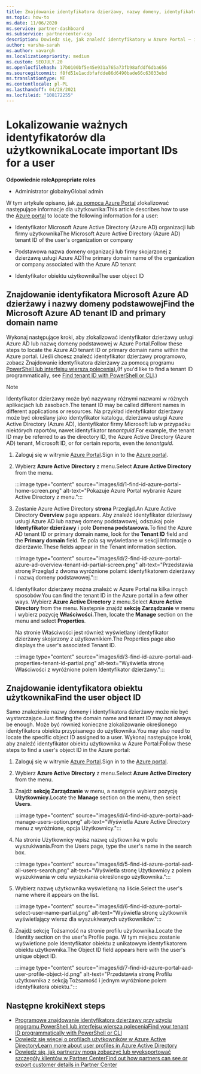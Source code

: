 ```yaml
---
title: Znajdowanie identyfikatora dzierżawy, nazwy domeny, identyfikatora obiektu użytkownika
ms.topic: how-to
ms.date: 11/06/2020
ms.service: partner-dashboard
ms.subservice: partnercenter-csp
description: Dowiedz się, jak znaleźć identyfikatory w Azure Portal — identyfikator dzierżawy usługi Azure AD organizacji, nazwę domeny lub identyfikator konkretnego obiektu użytkownika. Niektóre zadania wymagają tych informacji.
author: varsha-sarah
ms.author: vavargh
ms.localizationpriority: medium
ms.custom: SEOJULY.20
ms.openlocfilehash: 17b0100bf5e45e931a765a73fb98afddf6dba656
ms.sourcegitcommit: f8fd51e1acdbfafdde86d6490bade66c63033ebd
ms.translationtype: MT
ms.contentlocale: pl-PL
ms.lasthandoff: 04/28/2021
ms.locfileid: "108172255"
---
```

# <a name="locate-important-ids-for-a-user"></a><span data-ttu-id="f8694-104">Lokalizowanie ważnych identyfikatorów dla użytkownika</span><span class="sxs-lookup"><span data-stu-id="f8694-104">Locate important IDs for a user</span></span>

<span data-ttu-id="f8694-105">**Odpowiednie role**</span><span class="sxs-lookup"><span data-stu-id="f8694-105">**Appropriate roles**</span></span>

- <span data-ttu-id="f8694-106">Administrator globalny</span><span class="sxs-lookup"><span data-stu-id="f8694-106">Global admin</span></span>

<span data-ttu-id="f8694-107">W tym artykule opisano, jak [za pomocą Azure Portal](https://portal.azure.com/) zlokalizować następujące informacje dla użytkownika:</span><span class="sxs-lookup"><span data-stu-id="f8694-107">This article describes how to use the [Azure portal](https://portal.azure.com/) to locate the following information for a user:</span></span>

- <span data-ttu-id="f8694-108">Identyfikator Microsoft Azure Active Directory (Azure AD) organizacji lub firmy użytkownika</span><span class="sxs-lookup"><span data-stu-id="f8694-108">The Microsoft Azure Active Directory (Azure AD) tenant ID of the user's organization or company</span></span>

- <span data-ttu-id="f8694-109">Podstawowa nazwa domeny organizacji lub firmy skojarzonej z dzierżawą usługi Azure AD</span><span class="sxs-lookup"><span data-stu-id="f8694-109">The primary domain name of the organization or company associated with the Azure AD tenant</span></span>

- <span data-ttu-id="f8694-110">Identyfikator obiektu użytkownika</span><span class="sxs-lookup"><span data-stu-id="f8694-110">The user object ID</span></span>

## <a name="find-the-microsoft-azure-ad-tenant-id-and-primary-domain-name"></a><span data-ttu-id="f8694-111">Znajdowanie identyfikatora Microsoft Azure AD dzierżawy i nazwy domeny podstawowej</span><span class="sxs-lookup"><span data-stu-id="f8694-111">Find the Microsoft Azure AD tenant ID and primary domain name</span></span>

<span data-ttu-id="f8694-112">Wykonaj następujące kroki, aby zlokalizować identyfikator dzierżawy usługi Azure AD lub nazwę domeny podstawowej w Azure Portal.</span><span class="sxs-lookup"><span data-stu-id="f8694-112">Follow these steps to locate the Azure AD tenant ID or primary domain name within the Azure portal.</span></span> <span data-ttu-id="f8694-113">(Jeśli chcesz znaleźć identyfikator dzierżawy programowo, zobacz Znajdowanie identyfikatora dzierżawy za pomocą programu [PowerShell lub interfejsu wiersza polecenia).](/azure/active-directory/fundamentals/active-directory-how-to-find-tenant.md#find-tenant-id-with-powershell)</span><span class="sxs-lookup"><span data-stu-id="f8694-113">(If you'd like to find a tenant ID programmatically, see [Find tenant ID with PowerShell or CLI](/azure/active-directory/fundamentals/active-directory-how-to-find-tenant.md#find-tenant-id-with-powershell).)</span></span>

> [!NOTE]
> <span data-ttu-id="f8694-114">Identyfikator dzierżawy może być nazywany różnymi nazwami w różnych aplikacjach lub zasobach.</span><span class="sxs-lookup"><span data-stu-id="f8694-114">The tenant ID may be called different names in different applications or resources.</span></span> <span data-ttu-id="f8694-115">Na przykład identyfikator dzierżawy może być określany jako identyfikator katalogu, dzierżawa usługi Azure Active Directory (Azure AD), identyfikator firmy Microsoft lub w przypadku niektórych raportów, nawet identyfikator *tenantguid*.</span><span class="sxs-lookup"><span data-stu-id="f8694-115">For example, the tenant ID may be referred to as the directory ID, the Azure Active Directory (Azure AD) tenant, Microsoft ID, or for certain reports, even the *tenantguid*.</span></span>

1. <span data-ttu-id="f8694-116">Zaloguj się w witrynie [Azure Portal](https://portal.azure.com/).</span><span class="sxs-lookup"><span data-stu-id="f8694-116">Sign in to the [Azure portal](https://portal.azure.com/).</span></span>

2. <span data-ttu-id="f8694-117">Wybierz **Azure Active Directory** z menu.</span><span class="sxs-lookup"><span data-stu-id="f8694-117">Select **Azure Active Directory** from the menu.</span></span>

   :::image type="content" source="images/id/1-find-id-azure-portal-home-screen.png" alt-text="Pokazuje Azure Portal wybranie Azure Active Directory z menu.":::

3. <span data-ttu-id="f8694-119">Zostanie Azure Active Directory **strona** Przegląd.</span><span class="sxs-lookup"><span data-stu-id="f8694-119">An Azure Active Directory **Overview** page appears.</span></span> <span data-ttu-id="f8694-120">Aby znaleźć identyfikator dzierżawy usługi Azure AD lub nazwę domeny podstawowej, odszukaj pole **Identyfikator dzierżawy** i pole **Domena podstawowa.**</span><span class="sxs-lookup"><span data-stu-id="f8694-120">To find the Azure AD tenant ID or primary domain name, look for the **Tenant ID** field and the **Primary domain** field.</span></span> <span data-ttu-id="f8694-121">Te pola są wyświetlane w sekcji Informacje o dzierżawie.</span><span class="sxs-lookup"><span data-stu-id="f8694-121">These fields appear in the Tenant information section.</span></span>

   :::image type="content" source="images/id/2-find-id-azure-portal-azure-ad-overview-tenant-id-partial-screen.png" alt-text="Przedstawia stronę Przegląd z dwoma wyróżnione polami: identyfikatorem dzierżawy i nazwą domeny podstawowej.":::

4. <span data-ttu-id="f8694-123">Identyfikator dzierżawy można znaleźć w Azure Portal na kilka innych sposobów.</span><span class="sxs-lookup"><span data-stu-id="f8694-123">You can find the tenant ID in the Azure portal in a few other ways.</span></span> <span data-ttu-id="f8694-124">Wybierz **Azure Active Directory** z menu.</span><span class="sxs-lookup"><span data-stu-id="f8694-124">Select **Azure Active Directory** from the menu.</span></span> <span data-ttu-id="f8694-125">Następnie znajdź **sekcję Zarządzanie** w menu i wybierz pozycję **Właściwości.**</span><span class="sxs-lookup"><span data-stu-id="f8694-125">Then, locate the **Manage** section on the menu and select **Properties**.</span></span>

   <span data-ttu-id="f8694-126">Na stronie Właściwości jest również wyświetlany identyfikator dzierżawy skojarzony z użytkownikiem.</span><span class="sxs-lookup"><span data-stu-id="f8694-126">The Properties page also displays the user's associated Tenant ID.</span></span>

   :::image type="content" source="images/id/3-find-id-azure-portal-aad-properties-tenant-id-partial.png" alt-text="Wyświetla stronę Właściwości z wyróżnione polem Identyfikator dzierżawy.":::

## <a name="find-the-user-object-id"></a><span data-ttu-id="f8694-128">Znajdowanie identyfikatora obiektu użytkownika</span><span class="sxs-lookup"><span data-stu-id="f8694-128">Find the user object ID</span></span>

<span data-ttu-id="f8694-129">Samo znalezienie nazwy domeny i identyfikatora dzierżawy może nie być wystarczające.</span><span class="sxs-lookup"><span data-stu-id="f8694-129">Just finding the domain name and tenant ID may not always be enough.</span></span> <span data-ttu-id="f8694-130">Może być również konieczne zlokalizowanie określonego identyfikatora obiektu przypisanego do użytkownika.</span><span class="sxs-lookup"><span data-stu-id="f8694-130">You may also need to locate the specific object ID assigned to a user.</span></span> <span data-ttu-id="f8694-131">Wykonaj następujące kroki, aby znaleźć identyfikator obiektu użytkownika w Azure Portal:</span><span class="sxs-lookup"><span data-stu-id="f8694-131">Follow these steps to find a user's object ID in the Azure portal:</span></span>

1. <span data-ttu-id="f8694-132">Zaloguj się w witrynie [Azure Portal](https://portal.azure.com/).</span><span class="sxs-lookup"><span data-stu-id="f8694-132">Sign in to the [Azure portal](https://portal.azure.com/).</span></span>

2. <span data-ttu-id="f8694-133">Wybierz **Azure Active Directory** z menu.</span><span class="sxs-lookup"><span data-stu-id="f8694-133">Select **Azure Active Directory** from the menu.</span></span>

3. <span data-ttu-id="f8694-134">Znajdź **sekcję Zarządzanie** w menu, a następnie wybierz pozycję **Użytkownicy.**</span><span class="sxs-lookup"><span data-stu-id="f8694-134">Locate the **Manage** section on the menu, then select **Users**.</span></span>

      :::image type="content" source="images/id/4-find-id-azure-portal-aad-manage-users-option.png" alt-text="Wyświetla Azure Active Directory menu z wyróżnione, opcja Użytkownicy.":::

4. <span data-ttu-id="f8694-136">Na stronie Użytkownicy wpisz nazwę użytkownika w polu wyszukiwania.</span><span class="sxs-lookup"><span data-stu-id="f8694-136">From the Users page, type the user's name in the search box.</span></span>

      :::image type="content" source="images/id/5-find-id-azure-portal-aad-all-users-search.png" alt-text="Wyświetla stronę Użytkownicy z polem wyszukiwania w celu wyszukania określonego użytkownika.":::

5. <span data-ttu-id="f8694-138">Wybierz nazwę użytkownika wyświetlaną na liście.</span><span class="sxs-lookup"><span data-stu-id="f8694-138">Select the user's name where it appears on the list.</span></span>  

      :::image type="content" source="images/id/6-find-id-azure-portal-select-user-name-partial.png" alt-text="Wyświetla stronę użytkownik wyświetlający wiersz dla wyszukiwanych użytkowników.":::

6. <span data-ttu-id="f8694-140">Znajdź sekcję Tożsamość na stronie profilu użytkownika.</span><span class="sxs-lookup"><span data-stu-id="f8694-140">Locate the Identity section on the user's Profile page.</span></span> <span data-ttu-id="f8694-141">W tym miejscu zostanie wyświetlone pole Identyfikator obiektu z unikatowym identyfikatorem obiektu użytkownika.</span><span class="sxs-lookup"><span data-stu-id="f8694-141">The Object ID field appears here with the user's unique object ID.</span></span>

      :::image type="content" source="images/id/7-find-id-azure-portal-aad-user-profile-object-id.png" alt-text="Przedstawia stronę Profilu użytkownika z sekcją Tożsamość i jednym wyróżnione polem identyfikatora obiektu.":::

## <a name="next-steps"></a><span data-ttu-id="f8694-143">Następne kroki</span><span class="sxs-lookup"><span data-stu-id="f8694-143">Next steps</span></span>

- [<span data-ttu-id="f8694-144">Programowe znajdowanie identyfikatora dzierżawy przy użyciu programu PowerShell lub interfejsu wiersza polecenia</span><span class="sxs-lookup"><span data-stu-id="f8694-144">Find your tenant ID programmatically with PowerShell or CLI</span></span>](/azure/active-directory/fundamentals/active-directory-how-to-find-tenant)
- [<span data-ttu-id="f8694-145">Dowiedz się więcej o profilach użytkowników w Azure Active Directory</span><span class="sxs-lookup"><span data-stu-id="f8694-145">Learn more about user profiles in Azure Active Directory</span></span>](/azure/active-directory/fundamentals/active-directory-users-profile-azure-portal)
- [<span data-ttu-id="f8694-146">Dowiedz się, jak partnerzy mogą zobaczyć lub wyeksportować szczegóły klientów w Partner Center</span><span class="sxs-lookup"><span data-stu-id="f8694-146">Find out how partners can see or export customer details in Partner Center</span></span>](see-your-customer-list.md)

